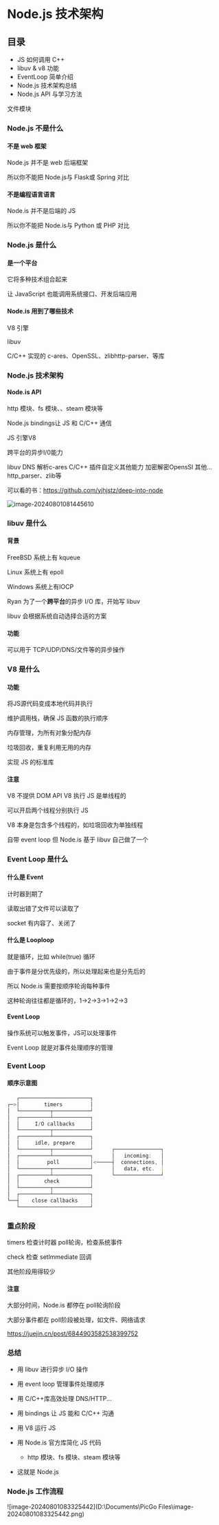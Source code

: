# Node.js 技术架构



## 目录

- JS 如何调用 C++
- libuv & v8 功能
- EventLoop 简单介绍
- Node.js 技术架构总结
- Node.js API 与学习方法



文件模块







### Node.js 不是什么

#### 不是 web 框架

Node.js 并不是 web 后端框架

所以你不能把 Node.js与 Flask或 Spring 对比

#### 不是编程语言语言

Node.is 并不是后端的 JS

所以你不能把 Node.is与 Python 或 PHP 对比





### Node.js 是什么

#### 是一个平台

它将多种技术组合起来

让 JavaScript 也能调用系统接口、开发后端应用

#### Node.is 用到了哪些技术

V8 引擎

libuv

C/C++ 实现的 c-ares、OpenSSL、zlibhttp-parser、等库





### Node.js 技术架构

#### Node.is API

http 模块、fs 模块、、steam 模块等

Node.js bindings让 JS 和 C/C++ 通信

JS 引擎V8

跨平台的异步I/0能力

libuv
DNS 解析c-ares
C/C++ 插件自定义其他能力
加密解密OpensSl
其他...
http_parser、zlib等



可以看的书：https://github.com/yjhjstz/deep-into-node



![image-20240801081445610](https://pub-15dc9987604d4311befe731fecc8adb9.r2.dev/1a6f33ca535dc4c4ea9c4aaa4fdba8e1.png)









### libuv 是什么

#### 背景

FreeBSD 系统上有 kqueue

Linux 系统上有 epoll

Windows 系统上有IOCP

Ryan 为了一个**跨平台**的异步 I/O 库，开始写 libuv

libuv 会根据系统自动选择合适的方案

#### 功能

可以用于 TCP/UDP/DNS/文件等的异步操作





### V8 是什么

#### 功能

将JS源代码变成本地代码并执行

维护调用栈，确保 JS 函数的执行顺序

内存管理，为所有对象分配内存

垃圾回收，重复利用无用的内存

实现 JS 的标准库

#### 注意

V8 不提供 DOM API
V8 执行 JS 是单线程的

可以开启两个线程分别执行 JS

V8 本身是包含多个线程的，如垃圾回收为单独线程

自带 event loop 但 Node.is 基于 libuv 自己做了一个





### Event Loop 是什么

#### 什么是 Event

计时器到期了

读取出错了文件可以读取了

socket 有内容了、关闭了

#### 什么是 Looploop 

就是循环，比如 while(true) 循环

由于事件是分优先级的，所以处理起来也是分先后的

所以 Node.is 需要按顺序轮询每种事件

这种轮询往往都是循环的，1->2->3->1->2->3

#### Event Loop

操作系统可以触发事件，JS可以处理事件

Event Loop 就是对事件处理顺序的管理





### Event Loop

#### 顺序示意图

```javascript
   ┌───────────────────────┐
┌─>│        timers         │
│  └──────────┬────────────┘
│  ┌──────────┴────────────┐
│  │     I/O callbacks     │
│  └──────────┬────────────┘
│  ┌──────────┴────────────┐
│  │     idle, prepare     │
│  └──────────┬────────────┘      ┌───────────────┐
│  ┌──────────┴────────────┐      │   incoming:   │
│  │         poll          │<─────┤  connections, │
│  └──────────┬────────────┘      │   data, etc.  │
│  ┌──────────┴────────────┐      └───────────────┘
│  │        check          │
│  └──────────┬────────────┘
│  ┌──────────┴────────────┐
└──┤    close callbacks    │
   └───────────────────────┘
```



### 重点阶段

timers 检查计时器
poll轮询，检查系统事件

check 检查 setlmmediate 回调

其他阶段用得较少

#### 注意

大部分时间，Node.is 都停在 poll轮询阶段

大部分事件都在 poll阶段被处理，如文件、网络请求





https://juejin.cn/post/6844903582538399752



### 总结

- 用 libuv 进行异步 I/O 操作

- 用 event loop 管理事件处理顺序

- 用 C/C++库高效处理 DNS/HTTP...

- 用 bindings 让 JS 能和 C/C++ 沟通

- 用 V8 运行 JS

- 用 Node.is 官方库简化 JS 代码
  - http 模块、fs 模块、steam 模块等

- 这就是 Node.js





### Node.js 工作流程

![image-20240801083325442](D:\Documents\PicGo Files\image-20240801083325442.png)















